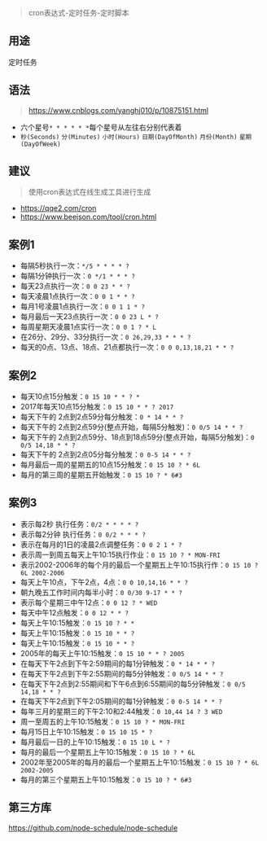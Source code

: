 > cron表达式-定时任务-定时脚本

## 用途
定时任务

## 语法
> https://www.cnblogs.com/yanghj010/p/10875151.html
* 六个星号`* * * * * *`每个星号从左往右分别代表着
* `秒(Seconds)` `分(Minutes)` `小时(Hours)` `日期(DayOfMonth)` `月份(Month)` `星期(DayOfWeek)`

## 建议
> 使用cron表达式在线生成工具进行生成
* https://qqe2.com/cron
* https://www.beejson.com/tool/cron.html

## 案例1
* 每隔5秒执行一次：`*/5 * * * * ?`
* 每隔1分钟执行一次：`0 */1 * * * ?`
* 每天23点执行一次：`0 0 23 * * ?`
* 每天凌晨1点执行一次：`0 0 1 * * ?`
* 每月1号凌晨1点执行一次：`0 0 1 1 * ?`
* 每月最后一天23点执行一次：`0 0 23 L * ?`
* 每周星期天凌晨1点实行一次：`0 0 1 ? * L`
* 在26分、29分、33分执行一次：`0 26,29,33 * * * ?`
* 每天的0点、13点、18点、21点都执行一次：`0 0 0,13,18,21 * * ?`

## 案例2
* 每天10点15分触发：`0 15 10 * * ? *`
* 2017年每天10点15分触发：`0 15 10 * * ? 2017`
* 每天下午的 2点到2点59分每分触发：`0 * 14 * * ?`
* 每天下午的 2点到2点59分(整点开始，每隔5分触发)：`0 0/5 14 * * ?`
* 每天下午的 2点到2点59分、18点到18点59分(整点开始，每隔5分触发)：`0 0/5 14,18 * * ?`
* 每天下午的 2点到2点05分每分触发：`0 0-5 14 * * ?`
* 每月最后一周的星期五的10点15分触发：`0 15 10 ? * 6L`
* 每月的第三周的星期五开始触发：`0 15 10 ? * 6#3`

## 案例3
* 表示每2秒 执行任务：`0/2 * * * * ?`
* 表示每2分钟 执行任务：`0 0/2 * * * ?`
* 表示在每月的1日的凌晨2点调整任务：`0 0 2 1 * ?`
* 表示周一到周五每天上午10:15执行作业：`0 15 10 ? * MON-FRI`
* 表示2002-2006年的每个月的最后一个星期五上午10:15执行作：`0 15 10 ? 6L 2002-2006`
* 每天上午10点，下午2点，4点：`0 0 10,14,16 * * ?`
* 朝九晚五工作时间内每半小时：`0 0/30 9-17 * * ?`
* 表示每个星期三中午12点：`0 0 12 ? * WED`
* 每天中午12点触发：`0 0 12 * * ?`
* 每天上午10:15触发：`0 15 10 ? * *`
* 每天上午10:15触发：`0 15 10 * * ?`
* 每天上午10:15触发：`0 15 10 * * ?`
* 2005年的每天上午10:15触发：`0 15 10 * * ? 2005`
* 在每天下午2点到下午2:59期间的每1分钟触发：`0 * 14 * * ?`
* 在每天下午2点到下午2:55期间的每5分钟触发：`0 0/5 14 * * ?`
* 在每天下午2点到2:55期间和下午6点到6:55期间的每5分钟触发：`0 0/5 14,18 * * ?`
* 在每天下午2点到下午2:05期间的每1分钟触发：`0 0-5 14 * * ?`
* 每年三月的星期三的下午2:10和2:44触发：`0 10,44 14 ? 3 WED`
* 周一至周五的上午10:15触发：`0 15 10 ? * MON-FRI`
* 每月15日上午10:15触发：`0 15 10 15 * ?`
* 每月最后一日的上午10:15触发：`0 15 10 L * ?`
* 每月的最后一个星期五上午10:15触发：`0 15 10 ? * 6L`
* 2002年至2005年的每月的最后一个星期五上午10:15触发：`0 15 10 ? * 6L 2002-2005`
* 每月的第三个星期五上午10:15触发：`0 15 10 ? * 6#3`

## 第三方库
https://github.com/node-schedule/node-schedule
